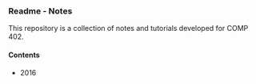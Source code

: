 ### Readme - Notes

This repository is a collection of notes and tutorials developed for COMP 402.

#### Contents
  * 2016
